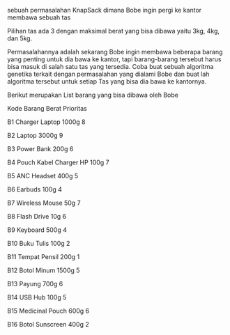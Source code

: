 sebuah permasalahan KnapSack dimana Bobe ingin pergi ke kantor membawa sebuah tas

Pilihan tas ada 3 dengan maksimal berat yang bisa dibawa yaitu 3kg, 4kg, dan 5kg.

Permasalahannya adalah sekarang Bobe ingin membawa beberapa barang yang penting untuk dia bawa ke kantor, tapi
barang-barang tersebut harus bisa masuk di salah satu tas yang tersedia. Coba buat sebuah algoritma genetika
terkait dengan permasalahan yang dialami Bobe dan buat lah algoritma tersebut untuk setiap Tas yang bisa dia
bawa ke kantornya.

Berikut merupakan List barang yang bisa dibawa oleh Bobe

Kode                  Barang                         Berat          Prioritas

B1                    Charger Laptop                 1000g          8

B2                    Laptop                         3000g          9

B3                    Power Bank                      200g          6

B4                    Pouch Kabel Charger HP          100g          7

B5                    ANC Headset                     400g          5

B6                    Earbuds                         100g          4

B7                    Wireless Mouse                   50g          7

B8                    Flash Drive                      10g          6

B9                    Keyboard                        500g          4

B10                   Buku Tulis                      100g          2

B11                   Tempat Pensil                   200g          1

B12                   Botol Minum                    1500g          5

B13                   Payung                          700g          6

B14                   USB Hub                         100g          5

B15                   Medicinal Pouch                 600g          6

B16                   Botol Sunscreen                 400g          2

